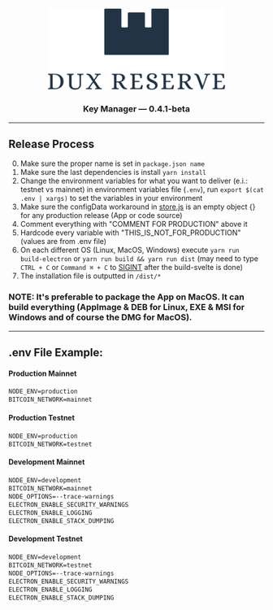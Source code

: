 <p align="center">
  <img src="public/img/logos/dux-logo-with-text.svg" width="350" title="Dux Reserve">
</p>
<h3 align="center">
  Key Manager — 0.4.1-beta
</h3>


----


## Release Process

0. Make sure the proper name is set in `package.json name`
1. Make sure the last dependencies is install `yarn install`
2. Change the environment variables for what you want to deliver (e.i.: testnet vs mainnet) in environment variables file (`.env`), run `export $(cat .env | xargs)` to set the variables in your environment
3. Make sure the configData workaround in [store.js](app/src/store.js) is an empty object {} for any production release (App or code source)
4. Comment everything with "COMMENT FOR PRODUCTION" above it
5. Hardcode every variable with "THIS_IS_NOT_FOR_PRODUCTION" (values are from .env file)
6. On each different OS (Linux, MacOS, Windows) execute `yarn run build-electron` or `yarn run build && yarn run dist` (may need to type `CTRL + C` or `Command ⌘ + C` to [SIGINT](https://www.gnu.org/software/libc/manual/html_node/Termination-Signals.html) after the build-svelte is done)
7. The installation file is outputted in `/dist/*`

### NOTE: It's preferable to package the App on MacOS. It can build everything (AppImage & DEB for Linux, EXE & MSI for Windows and of course the DMG for MacOS).


----


## .env File Example:

#### Production Mainnet
```
NODE_ENV=production
BITCOIN_NETWORK=mainnet
```

#### Production Testnet
```
NODE_ENV=production
BITCOIN_NETWORK=testnet
```

#### Development Mainnet
```
NODE_ENV=development
BITCOIN_NETWORK=mainnet
NODE_OPTIONS=--trace-warnings
ELECTRON_ENABLE_SECURITY_WARNINGS
ELECTRON_ENABLE_LOGGING
ELECTRON_ENABLE_STACK_DUMPING
```

#### Development Testnet
```
NODE_ENV=development
BITCOIN_NETWORK=testnet
NODE_OPTIONS=--trace-warnings
ELECTRON_ENABLE_SECURITY_WARNINGS
ELECTRON_ENABLE_LOGGING
ELECTRON_ENABLE_STACK_DUMPING
```
